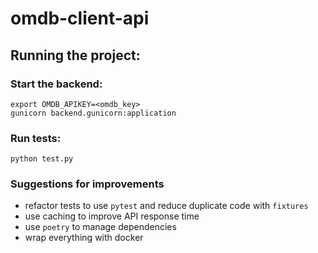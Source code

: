 # omdb-client-api

## Running the project:

### Start the backend:
```
export OMDB_APIKEY=<omdb_key>
gunicorn backend.gunicorn:application
```

### Run tests:
```
python test.py
```

### Suggestions for improvements
- refactor tests to use `pytest` and reduce duplicate code with `fixtures`
- use caching to improve API response time
- use `poetry` to manage dependencies
- wrap everything with docker
